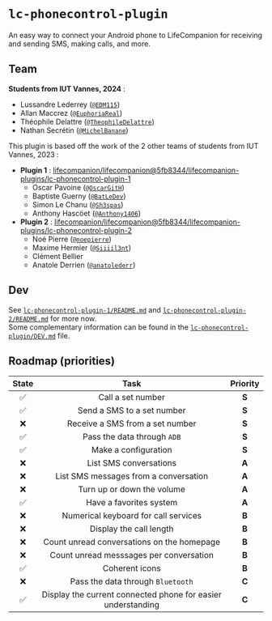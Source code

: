 # `lc-phonecontrol-plugin`
An easy way to connect your Android phone to LifeCompanion for receiving and sending SMS, making calls, and more.

## Team
**Students from IUT Vannes, 2024** :
- Lussandre Lederrey ([`@EDM115`](https://github.com/EDM115))
- Allan Maccrez ([`@EuphoriaReal`](https://github.com/EuphoriaReal))
- Théophile Delattre ([`@TheophileDelattre`](https://github.com/TheophileDelattre))
- Nathan Secrétin ([`@MichelBanane`](https://github.com/MichelBanane))

This plugin is based off the work of the 2 other teams of students from IUT Vannes, 2023 :
- **Plugin 1** : [lifecompanion/lifecompanion@5fb8344/lifecompanion-plugins/lc-phonecontrol-plugin-1](https://github.com/lifecompanion/lifecompanion/tree/5fb83449e301e1850938433c139b520efed5a9e6/lifecompanion-plugins/lc-phonecontrol-plugin-1)
  - Oscar Pavoine ([`@OscarGitH`](https://github.com/OscarGitH))
  - Baptiste Guerny ([`@BatLeDev`](https://github.com/BatLeDev))
  - Simon Le Chanu ([`@Sh3spas`](https://github.com/Sh3spas))
  - Anthony Hascöet ([`@Anthony1406`](https://github.com/Anthony1406))
- **Plugin 2** : [lifecompanion/lifecompanion@5fb8344/lifecompanion-plugins/lc-phonecontrol-plugin-2](https://github.com/lifecompanion/lifecompanion/tree/5fb83449e301e1850938433c139b520efed5a9e6/lifecompanion-plugins/lc-phonecontrol-plugin-2)
  - Noé Pierre ([`@noepierre`](https://github.com/noepierre))
  - Maxime Hermier ([`@Siiiil3nt`](https://github.com/Siiiil3nt))
  - Clément Bellier
  - Anatole Derrien ([`@anatolederr`](https://github.com/anatolederr))

## Dev
See [`lc-phonecontrol-plugin-1/README.md`](../lc-phonecontrol-plugin-1/README.md) and [`lc-phonecontrol-plugin-2/README.md`](../lc-phonecontrol-plugin-2/README.md) for more now.  
Some complementary information can be found in the [`lc-phonecontrol-plugin/DEV.md`](DEV.md) file.

## Roadmap (priorities)
| State | Task  | Priority |
| :---: | :---: | :------: |
| :white_check_mark: | Call a set number | **S** |
| :white_check_mark: | Send a SMS to a set number | **S** |
| :x: | Receive a SMS from a set number | **S** |
| :white_check_mark: | Pass the data through `ADB` | **S** |
| :white_check_mark: | Make a configuration | **S** |
| :x: | List SMS conversations | **A** |
| :x: | List SMS messages from a conversation | **A** |
| :x: | Turn up or down the volume | **A** |
| :white_check_mark: | Have a favorites system | **A** |
| :x: | Numerical keyboard for call services | **B** |
| :x: | Display the call length | **B** |
| :x: | Count unread conversations on the homepage | **B** |
| :x: | Count unread messsages per conversation | **B** |
| :white_check_mark: | Coherent icons | **B** |
| :x: | Pass the data through `Bluetooth` | **C** |
| :white_check_mark: | Display the current connected phone for easier understanding | **C** |
